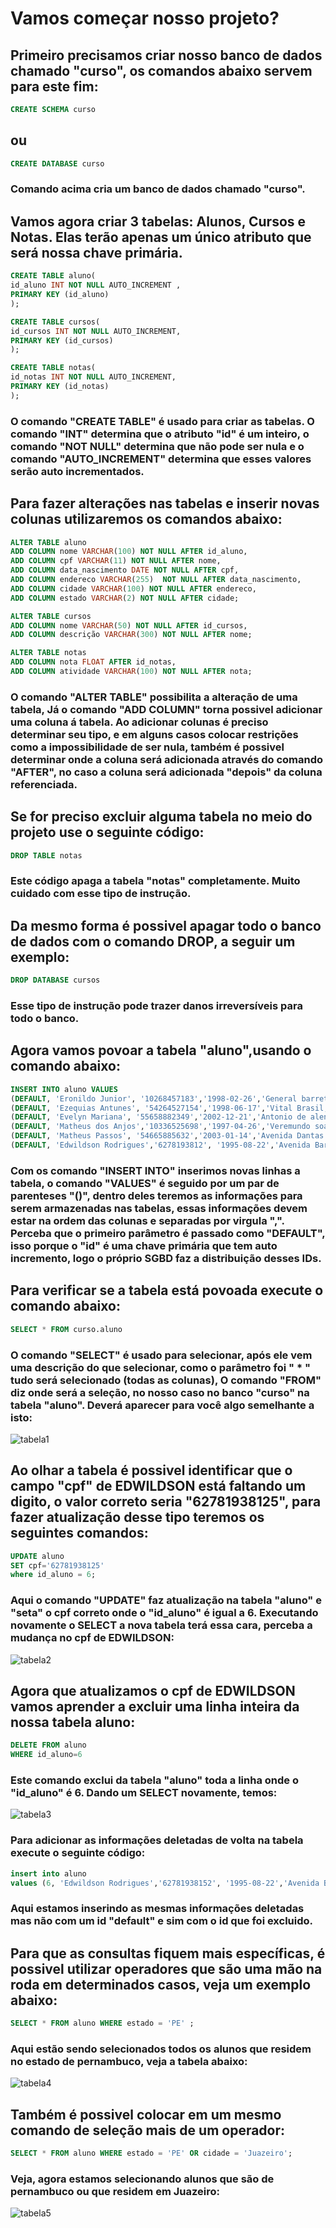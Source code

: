 # Vamos começar nosso projeto?
## Primeiro precisamos criar nosso banco de dados chamado "curso", os comandos abaixo servem para este fim:
```sql
CREATE SCHEMA curso
```
## ou
```sql
CREATE DATABASE curso
```
### Comando acima cria um banco de dados chamado "curso".
## Vamos agora criar 3 tabelas: Alunos, Cursos e Notas. Elas terão apenas um único atributo que será nossa chave primária.
```sql
CREATE TABLE aluno(
id_aluno INT NOT NULL AUTO_INCREMENT ,
PRIMARY KEY (id_aluno)
);
```
```sql
CREATE TABLE cursos(
id_cursos INT NOT NULL AUTO_INCREMENT,
PRIMARY KEY (id_cursos)
);
```
```sql
CREATE TABLE notas(
id_notas INT NOT NULL AUTO_INCREMENT,
PRIMARY KEY (id_notas)
);
```
### O comando "CREATE TABLE" é usado para criar as tabelas. O comando "INT" determina que o atributo "id" é um inteiro, o comando "NOT NULL" determina que não pode ser nula e o comando "AUTO_INCREMENT" determina que esses valores serão auto incrementados.
## Para fazer alterações nas tabelas e inserir novas colunas utilizaremos os comandos abaixo:
```sql
ALTER TABLE aluno
ADD COLUMN nome VARCHAR(100) NOT NULL AFTER id_aluno,
ADD COLUMN cpf VARCHAR(11) NOT NULL AFTER nome,
ADD COLUMN data_nascimento DATE NOT NULL AFTER cpf,
ADD COLUMN endereco VARCHAR(255)  NOT NULL AFTER data_nascimento,
ADD COLUMN cidade VARCHAR(100) NOT NULL AFTER endereco,
ADD COLUMN estado VARCHAR(2) NOT NULL AFTER cidade;
```
```sql
ALTER TABLE cursos
ADD COLUMN nome VARCHAR(50) NOT NULL AFTER id_cursos,
ADD COLUMN descrição VARCHAR(300) NOT NULL AFTER nome;
```
```sql
ALTER TABLE notas
ADD COLUMN nota FLOAT AFTER id_notas,
ADD COLUMN atividade VARCHAR(100) NOT NULL AFTER nota;
```
### O comando "ALTER TABLE" possibilita a alteração de uma tabela, Já o comando "ADD COLUMN" torna possivel adicionar uma coluna á tabela. Ao adicionar colunas é preciso determinar seu tipo, e em alguns casos colocar restrições como a impossibilidade de ser nula, também é possivel determinar onde a coluna será adicionada através do comando "AFTER", no caso a coluna será adicionada "depois" da coluna referenciada.  
## Se for preciso excluir alguma tabela no meio do projeto use o seguinte código:
```sql
DROP TABLE notas
```
### Este código apaga a tabela "notas" completamente. Muito cuidado com esse tipo de instrução.
## Da mesmo forma é possivel apagar todo o banco de dados com o comando DROP, a seguir um exemplo:
```sql
DROP DATABASE cursos
```
### Esse tipo de instrução pode trazer danos irreversíveis para todo o banco.
## Agora vamos povoar a tabela "aluno",usando o comando abaixo:
```sql
INSERT INTO aluno VALUES 
(DEFAULT, 'Eronildo Junior', '10268457183','1998-02-26','General barreto de menezes, 80','Petrolina','PE'),
(DEFAULT, 'Ezequias Antunes', '54264527154','1998-06-17','Vital Brasil, 788','Remanso','BA'),
(DEFAULT, 'Evelyn Mariana', '55658882349','2002-12-21','Antonio de alencar sampaio, 321','Salgueiro','PE'),
(DEFAULT, 'Matheus dos Anjos','10336525698','1997-04-26','Veremundo soares, 10','Petrolina','PE'),
(DEFAULT, 'Matheus Passos', '54665885632','2003-01-14','Avenida Dantas Machado, 317B','Belo Horizonte','MG'),
(DEFAULT, 'Edwildson Rodrigues','6278193812', '1995-08-22','Avenida Barão do ouro preto, 820', 'Juazeiro', 'BA');
```
### Com os comando "INSERT INTO" inserimos novas linhas a tabela, o comando "VALUES" é seguido por um par de parenteses "()", dentro deles teremos as informações para serem armazenadas nas tabelas, essas informações devem estar na ordem das colunas e separadas por virgula ",". Perceba que o primeiro parâmetro é passado como "DEFAULT", isso porque o "id" é uma chave primária que tem auto incremento, logo o próprio SGBD faz a distribuição desses IDs.
## Para verificar se a tabela está povoada execute o comando abaixo:
```sql
SELECT * FROM curso.aluno
```
### O comando "SELECT" é usado para selecionar, após ele vem uma descrição do que selecionar, como o parâmetro foi " * " tudo será selecionado (todas as colunas), O comando "FROM" diz onde será a seleção, no nosso caso no banco "curso" na tabela "aluno". Deverá aparecer para você algo semelhante a isto:
![tabela1](https://github.com/ERONILDOJUNIOR/SQL-introdu-o/blob/main/imagens/tabela1.png)
## Ao olhar a tabela é possivel identificar que o campo "cpf" de EDWILDSON está faltando um digito, o valor correto seria "62781938125", para fazer atualização desse tipo teremos os seguintes comandos:
```sql
UPDATE aluno
SET cpf='62781938125'
where id_aluno = 6;
```
### Aqui o comando "UPDATE" faz atualização na tabela "aluno" e "seta" o cpf correto onde o "id_aluno" é igual a 6. Executando novamente o SELECT a nova tabela terá essa cara, perceba a mudança no cpf de EDWILDSON:
![tabela2](https://github.com/ERONILDOJUNIOR/SQL-introdu-o/blob/main/imagens/tabela2.png)
## Agora que atualizamos o cpf de EDWILDSON vamos aprender a excluir uma linha inteira da nossa tabela aluno:
```sql
DELETE FROM aluno
WHERE id_aluno=6
```
### Este comando exclui da tabela "aluno" toda a linha onde o "id_aluno" é 6. Dando um SELECT novamente, temos:
![tabela3](https://github.com/ERONILDOJUNIOR/SQL-introdu-o/blob/main/imagens/tabela3.png)
### Para adicionar as informações deletadas de volta na tabela execute o seguinte código:
```sql
insert into aluno 
values (6, 'Edwildson Rodrigues','62781938152', '1995-08-22','Avenida Barão do ouro preto, 820', 'Juazeiro', 'BA');
```
### Aqui estamos inserindo as mesmas informações deletadas mas não com um id "default" e sim com o id que foi excluido.
## Para que as consultas fiquem mais específicas, é possivel utilizar operadores que são uma mão na roda em determinados casos, veja um exemplo abaixo:
```sql
SELECT * FROM aluno WHERE estado = 'PE' ;
```
### Aqui estão sendo selecionados todos os alunos que residem no estado de pernambuco, veja a tabela abaixo:
![tabela4](https://github.com/ERONILDOJUNIOR/SQL-introdu-o/blob/main/imagens/tabela4.png)
## Também é possivel colocar em um mesmo comando de seleção mais de um operador:
```sql
SELECT * FROM aluno WHERE estado = 'PE' OR cidade = 'Juazeiro';
```
### Veja, agora estamos selecionando alunos que são de pernambuco ou que residem em Juazeiro:
![tabela5](https://github.com/ERONILDOJUNIOR/SQL-introdu-o/blob/main/imagens/tabela5.png)
